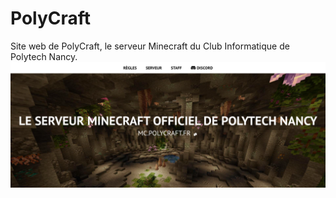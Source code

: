 # PolyCraft

Site web de PolyCraft, le serveur Minecraft du Club Informatique de Polytech Nancy.
![Preview du site](static/img/preview.png)